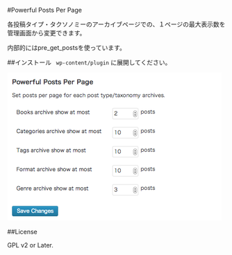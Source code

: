 #Powerful Posts Per Page


各投稿タイプ・タクソノミーのアーカイブページでの、１ページの最大表示数を管理画面から変更できます。

内部的にはpre_get_postsを使っています。

##インストール
` wp-content/plugin` に展開してください。


![Screenshot](Screenshot-1.png)

##License

GPL v2 or Later.
